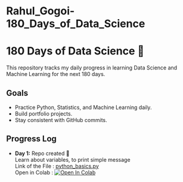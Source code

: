 # Rahul_Gogoi-180_Days_of_Data_Science

# 180 Days of Data Science 🚀

This repository tracks my daily progress in learning Data Science and Machine Learning for the next 180 days.

## Goals
- Practice Python, Statistics, and Machine Learning daily.
- Build portfolio projects.
- Stay consistent with GitHub commits.

## Progress Log
- **Day 1:** Repo created 🎉<br>
  Learn about variables, to print simple message<br>
  Link of the File : [python_basics.py](python_basics.py)<br>
  Open in Colab : [![Open In Colab](https://colab.research.google.com/assets/colab-badge.svg)](https://colab.research.google.com/github/Rahul-Gogoi/Rahul_Gogoi-180_Days_of_Data_Science/blob/main/python_basics.ipynb)

